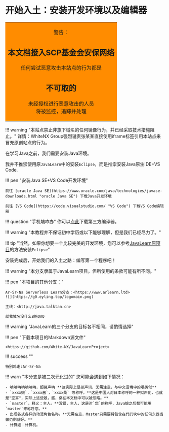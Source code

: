 # 开始入土：安装开发环境以及编辑器

<center>
<table><tr><td bgcolor="	#FF8C00"><center>
<p>警告：
<h2>本文档接入SCP基金会安保网络</h2>
任何尝试恶意攻击本站点的行为都是<br>
<h2>不可取的</h2>未经授权进行恶意攻击的人员<br>将被监控，追踪并处理
</p>
<center></td></tr></table>
</center>

!!! warning "本站点禁止非旗下域名的任何镜像行为，并已经采取技术措施阻止。"
    详情：WhiteNX Group强烈谴责张某某直接使用iframe标签引用本站点来冒充原创站点的行为。

在学习Java之前，我们需要安装Java环境。

我并不推崇使用原`JavaLearn`中的安装`Eclipse`，而是推崇安装Java原生IDE+VS Code.

!!! pen "安装Java SE+VS Code开发环境"

    前往 [oracle Java SE](https://www.oracle.com/java/technologies/javase-downloads.html "oracle Java SE") 下载Java开发环境

    前往 [VS Code](https://code.visualstudio.com/ "VS Code") 下载VS Code编辑器

!!! question "手机端咋办"
    你可以[点此](https://g0.eyling.top/javacompiler.apk)下载第三方编译器。

!!! warning "本教程并不保证初中学历或以下能够理解，但是我们已经尽力了。"

!!! tip "当然，如果你想要一个比较完美的开发环境，您可以参考[JavaLearn原项目](https://java.talktan.cn "JavaLearn原项目")的方法安装`Eclipse`"

安装完成后，开始我们的入土之路：编写第一个程序吧！

!!! warning "本分支隶属于JavaLearn项目，但所使用的条款可能有所不同。"

!!! pen "本项目的其他分支："

    Ar-Sr-Na Serverless Learn分支：<https://www.arlearn.ltd>
    ![](https://g0.eyling.top/logomain.png)

    主线：<http://java.talktan.cn>

    就我域名没什么B格QAQ

!!! warning "JavaLearn的三个分支的目标各不相同，请酌情选择"

!!! pen "下载本项目的Markdown源文件"

    <https://github.com/White-NX/JavaLearnProject>

!!! success ""

    特别鸣谢:Ar-Sr-Na

!!! warn "本分支是被二次元化过的"
    您可能会遇到如下情况：
    
    - 呐呐呐呐呐呐呐，超强声呐 **这实际上是拟声词，无需注意，与中文语境中的喂类似**
    - `xxxx娘`，`xxxx酱`，`xxxx桑` 等称呼，**这是中国人对日本称呼的一种拟声化，也就是"空耳"，实际上这些娘，酱，桑在本文档中可以被忽略。**
    - `master`，释义：主人。**没错，主人，这是对`您`的称呼，Java娘之后都可能用`master`来称呼您。**
    - 出现各式各样的动漫角色名称。**无需在意，Master只需要将包含在代码块中的任何东西当做范例就好。**
    - 计算姬：计算机。